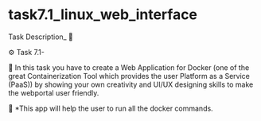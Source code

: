 # task7.1_linux_web_interface
Task Description_ 📄

⚙️ Task 7.1-

📌 In this task you have to create a Web Application for Docker (one of the great Containerization Tool which provides the user Platform as a Service (PaaS)) by showing your own creativity and UI/UX designing skills to make the webportal user friendly.

📌 *This app will help the user to run all the docker commands.

